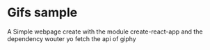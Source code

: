 <h1>Gifs sample</h1>

A Simple webpage create with the module create-react-app and the dependency wouter yo fetch the api of giphy

